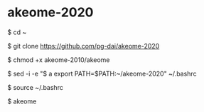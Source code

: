 # akeome-2020

$ cd ~

$ git clone https://github.com/pg-dai/akeome-2020

$ chmod +x akeome-2010/akeome

$ sed -i -e "$ a export PATH=\$PATH:~/akeome-2020" ~/.bashrc

$ source ~/.bashrc

$ akeome
